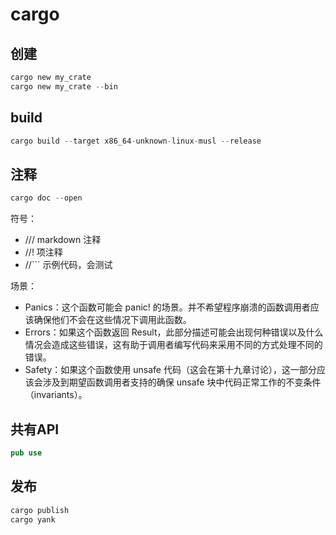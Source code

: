# cargo

## 创建

```rust
cargo new my_crate
cargo new my_crate --bin
```

## build

```rust
cargo build --target x86_64-unknown-linux-musl --release
```

## 注释

```rust
cargo doc --open
```


符号：
- /// markdown 注释
- //! 项注释
- //``` 示例代码，会测试


场景：
- Panics：这个函数可能会 panic! 的场景。并不希望程序崩溃的函数调用者应该确保他们不会在这些情况下调用此函数。
- Errors：如果这个函数返回 Result，此部分描述可能会出现何种错误以及什么情况会造成这些错误，这有助于调用者编写代码来采用不同的方式处理不同的错误。
- Safety：如果这个函数使用 unsafe 代码（这会在第十九章讨论），这一部分应该会涉及到期望函数调用者支持的确保 unsafe 块中代码正常工作的不变条件（invariants）。

## 共有API

```rust
pub use 
```

## 发布

```rust
cargo publish
cargo yank
```